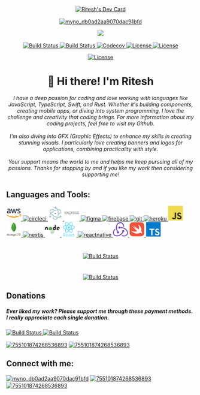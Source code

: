   <p align=center>
  <a href="https://app.daily.dev/rit3zh"><img src="https://api.daily.dev/devcards/v2/aAO5jH5tHPBxERaYhfe9R.png?type=wide&r=20x" width="652" alt="Ritesh's Dev Card"/>
  </a>

  <p align=center>
  <a href="https://dev.to/myno_db0ad2aa9070dac91bfd" target="blank"><img align="center" src="https://i.ibb.co/LpXrBWH/trademarkresize-1.png" alt="myno_db0ad2aa9070dac91bfd"  width=140/>
  </p>
    <p align="center">
    <a href="https://github.com/rit3zh" target="_blank">
      <img src="http://forthebadge.com/images/badges/built-with-love.svg"/>
    </a>
  <p align="center">
  <a href="https://github.com/rit3zh" target="_blank">
      <img src="https://img.shields.io/badge/React_native-%2320232a.svg?style=flat&logo=react&logoColor=%2361DAFB" alt="Build Status">
    </a>
    <a href="https://github.com/rit3zh" target="_blank">
      <img src="https://img.shields.io/badge/Typescript-%23007ACC.svg?style=flat&logo=typescript&logoColor=white" alt="Build Status">
    </a>
    <a href="https://github.com/rit3zh" target="_blank">
      <img src="https://img.shields.io/badge/React-%23007ACC.svg?style=flat&logo=react&logoColor=white" alt="Codecov" />
    </a>
    <a href="https://github.com/rit3zh" target="_blank">
      <img src="https://img.shields.io/badge/Rust-%23007ACC.svg?style=flat&logo=rust&logoColor=white&color=red" alt="License">
    </a>
    <a href="https://github.com/rit3zh" target="_blank">
      <img src="https://img.shields.io/badge/Swift-%23007ACC.svg?style=flat&logo=swift&logoColor=white&color=orange" alt="License">
    </a>  
  </p>
  <p align=center>
      <a href="https://github.com/rit3zh" target="_blank">
      <img src="https://visitcount.itsvg.in/api?id=rit3zh&icon=7&color=5" alt="License">
    </a>
  </p>
  </p>

  <h1 style="text-align:center">👋 Hi there! I'm Ritesh</h1>

  <h6 style="text-align:center">
  I have a deep passion for coding and love working with languages like JavaScript, TypeScript, Swift, and Rust. Whether it's building components, creating mobile apps, or diving into system programming, I love the challenge and creativity that coding brings. For more information about my coding projects, feel free to visit my Github.<br><br>I'm also diving into GFX (Graphic Effects) to enhance my skills in creating stunning visuals. I particularly love creating banners and logos for applications, combining practicality with style.<br><br>Your support means the world to me and helps me keep pursuing all of my passions. Thanks for stopping by and if you like my work then considering supporting me!</h3>

  <h2 align="left">Languages and Tools:</h3>
  <p align="left"> <a href="https://aws.amazon.com" target="_blank" rel="noreferrer"> <img src="https://raw.githubusercontent.com/devicons/devicon/master/icons/amazonwebservices/amazonwebservices-original-wordmark.svg" alt="aws" width="40" height="40"/> </a> <a href="https://circleci.com" target="_blank" rel="noreferrer"> <img src="https://www.vectorlogo.zone/logos/circleci/circleci-icon.svg" alt="circleci" width="40" height="40"/> </a> <a href="https://www.electronjs.org" target="_blank" rel="noreferrer"> <img src="https://raw.githubusercontent.com/devicons/devicon/master/icons/electron/electron-original.svg" alt="electron" width="40" height="40"/> </a> <a href="https://expressjs.com" target="_blank" rel="noreferrer"> <img src="https://raw.githubusercontent.com/devicons/devicon/master/icons/express/express-original-wordmark.svg" alt="express" width="40" height="40"/> </a> <a href="https://www.figma.com/" target="_blank" rel="noreferrer"> <img src="https://www.vectorlogo.zone/logos/figma/figma-icon.svg" alt="figma" width="40" height="40"/> </a> <a href="https://firebase.google.com/" target="_blank" rel="noreferrer"> <img src="https://www.vectorlogo.zone/logos/firebase/firebase-icon.svg" alt="firebase" width="40" height="40"/> </a> <a href="https://git-scm.com/" target="_blank" rel="noreferrer"> <img src="https://www.vectorlogo.zone/logos/git-scm/git-scm-icon.svg" alt="git" width="40" height="40"/> </a> <a href="https://heroku.com" target="_blank" rel="noreferrer"> <img src="https://www.vectorlogo.zone/logos/heroku/heroku-icon.svg" alt="heroku" width="40" height="40"/> </a> <a href="https://developer.mozilla.org/en-US/docs/Web/JavaScript" target="_blank" rel="noreferrer"> <img src="https://raw.githubusercontent.com/devicons/devicon/master/icons/javascript/javascript-original.svg" alt="javascript" width="40" height="40"/> </a> <a href="https://www.mongodb.com/" target="_blank" rel="noreferrer"> <img src="https://raw.githubusercontent.com/devicons/devicon/master/icons/mongodb/mongodb-original-wordmark.svg" alt="mongodb" width="40" height="40"/> </a> <a href="https://nextjs.org/" target="_blank" rel="noreferrer"> <img src="https://cdn.worldvectorlogo.com/logos/nextjs-2.svg" alt="nextjs" width="40" height="40"/> </a> <a href="https://nodejs.org" target="_blank" rel="noreferrer"> <img src="https://raw.githubusercontent.com/devicons/devicon/master/icons/nodejs/nodejs-original-wordmark.svg" alt="nodejs" width="40" height="40"/> </a> <a href="https://reactjs.org/" target="_blank" rel="noreferrer"> <img src="https://raw.githubusercontent.com/devicons/devicon/master/icons/react/react-original-wordmark.svg" alt="react" width="40" height="40"/> </a> <a href="https://reactnative.dev/" target="_blank" rel="noreferrer"> <img src="https://reactnative.dev/img/header_logo.svg" alt="reactnative" width="40" height="40"/> </a> <a href="https://redux.js.org" target="_blank" rel="noreferrer"> <img src="https://raw.githubusercontent.com/devicons/devicon/master/icons/redux/redux-original.svg" alt="redux" width="40" height="40"/> </a> <a href="https://developer.apple.com/swift/" target="_blank" rel="noreferrer"> <img src="https://raw.githubusercontent.com/devicons/devicon/master/icons/swift/swift-original.svg" alt="swift" width="40" height="40"/> </a> <a href="https://www.typescriptlang.org/" target="_blank" rel="noreferrer"> <img src="https://raw.githubusercontent.com/devicons/devicon/master/icons/typescript/typescript-original.svg" alt="typescript" width="40" height="40"/> </a> </p>

  <h1></h1>
  <p align=center>
    <a href="https://github.com/rit3zh" target="_blank">
      <img src="https://i.ibb.co/CWvK3zS/beauti-quoteresize-1.png" alt="Build Status"  >
    </a>
  </p>
  <h1></h1>
  <p align=center>
  <a href="https://github.com/rit3zh" target="_blank">
      <img src="https://github-readme-streak-stats.herokuapp.com/?user=rit3zh&theme=dark&hide_border=false" alt="Build Status">
    </a>

## Donations

##### Ever liked my work? Please support me through these payment methods. I really appreciate each single donation.

  <p>
  <a href="http://buymeacoffee.com/rit3zh" target="_blank">
      <img src="https://www.buymeacoffee.com/assets/img/custom_images/yellow_img.png" alt="Build Status" width=150>
    </a>
    <a href="https://ko-fi.com/rit3zh"
    target="_blank">
      <img src="https://assets-global.website-files.com/5c14e387dab576fe667689cf/64f1a9ddd0246590df69ea1a_kofi_short_button_dark%402x.png" alt="Build Status" width="120" height="37" " >
  </a>
    </a>

<a href="https://cash.app/$riteshxf" target="blank"><img align="center" src="https://trinity-baptist.com/wp-content/uploads/2021/02/cashapp-button-trinity-2.png" alt="755101874268536893" width=150 /></a>
<a href="https://www.paypal.com/paypalme/RiteshFNU" target="blank"><img align="center" src="https://raw.githubusercontent.com/aha999/DonateButtons/master/Paypal.png" alt="755101874268536893" width=150 /></a>

  <h2 align="left">Connect with me:</h3>
  <p align="left">
  <a href="https://dev.to/myno_db0ad2aa9070dac91bfd" target="blank"><img align="center" src="https://img.shields.io/badge/dev.to-0A0A0A?style=flat&logo=dev.to&logoColor=white" alt="myno_db0ad2aa9070dac91bfd"  /></a>
  <a href="https://discordapp.com/users/755101874268536893" target="blank"><img align="center" src="https://img.shields.io/badge/Discord-%235865F2.svg?style=flate&logo=discord&logoColor=white" alt="755101874268536893" /></a>
  <a href="https://discordapp.com/users/755101874268536893" target="blank"><img align="center" src="https://img.shields.io/badge/Telegram-2CA5E0?style=flat&logo=telegram&logoColor=white" alt="755101874268536893" /></a>
  </p>
